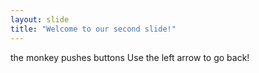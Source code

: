 ```yaml
---
layout: slide
title: "Welcome to our second slide!"
---
```

the monkey pushes buttons
Use the left arrow to go back!
